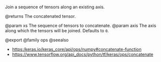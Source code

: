 Join a sequence of tensors along an existing axis.

@returns
    The concatenated tensor.

@param xs The sequence of tensors to concatenate.
@param axis The axis along which the tensors will be joined. Defaults to `0`.

@export
@family ops
@seealso
+ <https:/keras.io/keras_core/api/ops/numpy#concatenate-function>
+ <https://www.tensorflow.org/api_docs/python/tf/keras/ops/concatenate>
